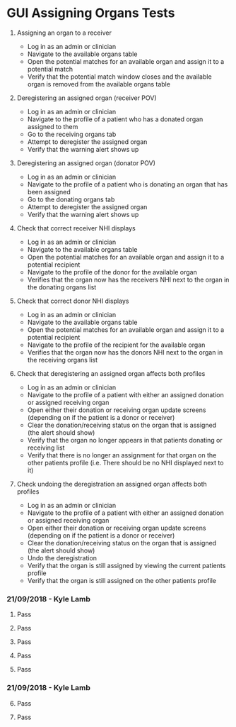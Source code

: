 # GUI Assigning Organs Tests

1. Assigning an organ to a receiver
    - Log in as an admin or clinician
    - Navigate to the available organs table
    - Open the potential matches for an available organ and assign it to a potential match
    - Verify that the potential match window closes and the available organ is removed from the available organs table

2. Deregistering an assigned organ (receiver POV)
    - Log in as an admin or clinician
    - Navigate to the profile of a patient who has a donated organ assigned to them
    - Go to the receiving organs tab
    - Attempt to deregister the assigned organ
    - Verify that the warning alert shows up
    
3. Deregistering an assigned organ (donator POV)
    - Log in as an admin or clinician
    - Navigate to the profile of a patient who is donating an organ that has been assigned
    - Go to the donating organs tab
    - Attempt to deregister the assigned organ
    - Verify that the warning alert shows up

4. Check that correct receiver NHI displays
    - Log in as an admin or clinician
    - Navigate to the available organs table
    - Open the potential matches for an available organ and assign it to a potential recipient
    - Navigate to the profile of the donor for the available organ
    - Verifies that the organ now has the receivers NHI next to the organ in the donating organs list
    
5. Check that correct donor NHI displays
    - Log in as an admin or clinician
    - Navigate to the available organs table
    - Open the potential matches for an available organ and assign it to a potential recipient
    - Navigate to the profile of the recipient for the available organ
    - Verifies that the organ now has the donors NHI next to the organ in the receiving organs list
    
6. Check that deregistering an assigned organ affects both profiles
    - Log in as an admin or clinician
    - Navigate to the profile of a patient with either an assigned donation or assigned receiving organ
    - Open either their donation or receiving organ update screens (depending on if the patient is a donor or receiver)
    - Clear the donation/receiving status on the organ that is assigned (the alert should show)
    - Verify that the organ no longer appears in that patients donating or receiving list
    - Verify that there is no longer an assignment for that organ on the other patients profile (i.e. There should be no NHI displayed next to it)  
    
7. Check undoing the deregistration an assigned organ affects both profiles
    - Log in as an admin or clinician
    - Navigate to the profile of a patient with either an assigned donation or assigned receiving organ
    - Open either their donation or receiving organ update screens (depending on if the patient is a donor or receiver)
    - Clear the donation/receiving status on the organ that is assigned (the alert should show)
    - Undo the deregistration
    - Verify that the organ is still assigned by viewing the current patients profile
    - Verify that the organ is still assigned on the other patients profile   
    
### 21/09/2018 - Kyle Lamb

1. Pass

2. Pass

3. Pass

4. Pass

5. Pass

### 21/09/2018 - Kyle Lamb

6. Pass

7. Pass